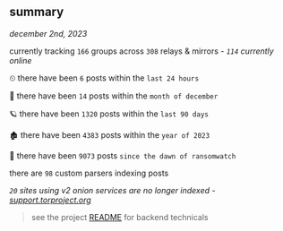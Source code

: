 
## summary
_december 2nd, 2023_

currently tracking `166` groups across `308` relays & mirrors - _`114` currently online_

⏲ there have been `6` posts within the `last 24 hours`

🦈 there have been `14` posts within the `month of december`

🪐 there have been `1320` posts within the `last 90 days`

🏚 there have been `4383` posts within the `year of 2023`

🦕 there have been `9073` posts `since the dawn of ransomwatch`

there are `98` custom parsers indexing posts

_`20` sites using v2 onion services are no longer indexed - [support.torproject.org](https://support.torproject.org/onionservices/v2-deprecation/)_

> see the project [README](https://github.com/joshhighet/ransomwatch#ransomwatch--) for backend technicals
